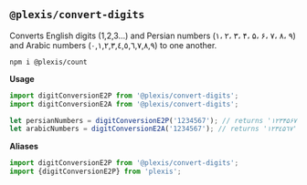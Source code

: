 ## `@plexis/convert-digits`

Converts English digits (1,2,3...) and Persian numbers (۱، ۲، ۳، ۴، ۵، ۶، ۷، ۸، ۹) and Arabic numbers (٠,١,٢,٣,٤,٥,٦,٧,٨,٩) to one another.

`npm i @plexis/count`

**Usage**

```javascript
import digitConversionE2P from '@plexis/convert-digits';
import digitConversionE2A from '@plexis/convert-digits';

let persianNumbers = digitConversionE2P('1234567'); // returns '۱۲۳۴۵۶۷'
let arabicNumbers = digitConversionE2A('1234567'); // returns '۱۲۳٤۵٦۷'
```

**Aliases**

```javascript
import digitConversionE2P from '@plexis/convert-digits';
import {digitConversionE2P} from 'plexis';
```
